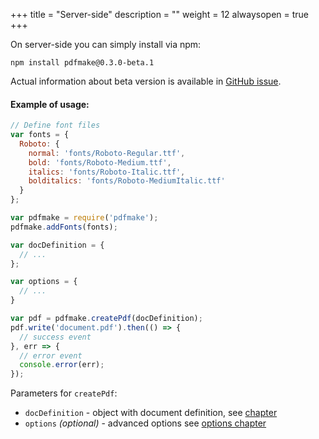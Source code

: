 +++
title = "Server-side"
description = ""
weight = 12
alwaysopen = true
+++

On server-side you can simply install via npm:
```
npm install pdfmake@0.3.0-beta.1
```
Actual information about beta version is available in [GitHub issue](https://github.com/bpampuch/pdfmake/issues/2375).

#### Example of usage:
```js
// Define font files
var fonts = {
  Roboto: {
    normal: 'fonts/Roboto-Regular.ttf',
    bold: 'fonts/Roboto-Medium.ttf',
    italics: 'fonts/Roboto-Italic.ttf',
    bolditalics: 'fonts/Roboto-MediumItalic.ttf'
  }
};

var pdfmake = require('pdfmake');
pdfmake.addFonts(fonts);

var docDefinition = {
  // ...
};

var options = {
  // ...
}

var pdf = pdfmake.createPdf(docDefinition);
pdf.write('document.pdf').then(() => {
  // success event
}, err => {
  // error event
  console.error(err);
});
 ```

Parameters for `createPdf`:

* `docDefinition` - object with document definition, see [chapter](/docs/0.3/document-definition-object/)
* `options` _(optional)_ - advanced options see [options chapter](/docs/0.3/options/)